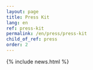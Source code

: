 ```yaml
---
layout: page
title: Press Kit
lang: en
ref: press-kit
permalink: /en/press/press-kit
child_of_ref: press
order: 2
---
```


<main class="container my-5" markdown="1">
    {% include news.html %}
</main>
